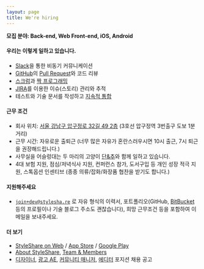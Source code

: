 ```yaml
---
layout: page
title: We're hiring
---
```


**모집 분야: Back-end, Web Front-end, iOS, Android**

#### 우리는 이렇게 일하고 있습니다.

* [Slack]을 통한 비동기 커뮤니케이션
* [GitHub]의 [Pull Request]와 코드 리뷰
* [스크럼]과 [짝 프로그래밍]
* [JIRA]를 이용한 이슈(스토리) 관리와 추적
* 테스트와 기술 문서를 작성하고 [지속적 통합]

[Slack]: https://slack.com/
[GitHub]: https://github.com
[Pull Request]: https://help.github.com/articles/using-pull-requests
[스크럼]: http://ko.wikipedia.org/wiki/스크럼_(애자일_개발_프로세스)
[JIRA]: https://www.atlassian.com/software/jira
[짝 프로그래밍]: http://xper.org/wiki/xp/PairProgramming
[지속적 통합]: http://ko.wikipedia.org/wiki/지속적인_통합

#### 근무 조건

* 회사 위치: [서울 강남구 압구정로 32길 49&#160;2층] (3호선 압구정역 3번출구 도보 1분 거리)
* 근무 시간: 자유로운 출퇴근 (너무 많은 자유가 혼란스러우시면 10시 출근, 7시 퇴근을 권장해드립니다.)
* 사무실을 어슬렁대는 두 마리의 고양이 [단&amp;추]와 함께 일하고 있습니다.
* 4대 보험 지원, 점심/저녁식사 지원, 컨퍼런스 참가, 도서구입 등 개인 성장 적극 지원, 스톡옵션 인센티브 (종종 의류/잡화/화장품 협찬을 받기도 합니다.)

[서울 강남구 압구정로 32길 49&#160;2층]: http://about.stylesha.re/about/contact/#map-canvas
[단&amp;추]: https://www.facebook.com/danchupage

#### 지원해주세요

* [`join+dev@stylesha.re`] 로 자유 형식의 이력서, 포트폴리오(GitHub, [BitBucket] 등의 프로필이나 기술 블로그 주소도 괜찮습니다), 희망 근무조건 등을 포함하여 이메일을 보내주세요.

[`join+dev@stylesha.re`]: mailto:join+dev@stylesha.re
[BitBucket]: https://bitbucket.org/

#### 더 보기

* [StyleShare on Web] / [App Store] / [Google Play]
* [About StyleShare], [Team &amp; Members]
* [디자이너], [광고 AE], [커뮤니티 매니저], [에디터] 포지션 채용 공고

[StyleShare on Web]: https://www.stylesha.re
[App Store]: https://itunes.apple.com/kr/app/styleshare-fashion-beauty/id458165974?mt=8
[Google Play]: https://play.google.com/store/apps/details?id=com.styleshare.android&amp;hl=ko
[About StyleShare]: http://about.stylesha.re/
[Team &amp; Members]: http://about.stylesha.re/about/team/
[디자이너]: http://blog.stylesha.re/220092344260
[광고 AE]: http://blog.stylesha.re/220082608073
[커뮤니티 매니저]: http://blog.stylesha.re/220082605784
[에디터]: http://blog.stylesha.re/220074552770

